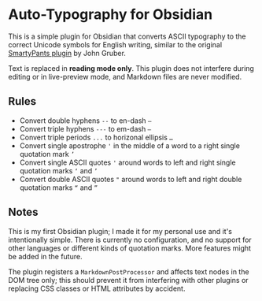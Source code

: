 # Auto-Typography for Obsidian

This is a simple plugin for Obsidian that converts ASCII typography to the correct Unicode symbols for English writing, similar to the original [SmartyPants plugin](https://daringfireball.net/projects/smartypants/) by John Gruber.

Text is replaced in **reading mode only**. This plugin does not interfere during editing or in live-preview mode, and Markdown files are never modified.

## Rules

- Convert double hyphens `--` to en-dash `–`
- Convert triple hyphens `---` to em-dash `—`
- Convert triple periods `...` to horizonal ellipsis `…`
- Convert single apostrophe `'` in the middle of a word to a right single quotation mark `’`
- Convert single ASCII quotes `'` around words to left and right single quotation marks `‘` and `’`
- Convert double ASCII quotes `"` around words to left and right double quotation marks `“` and `”`

## Notes

This is my first Obsidian plugin; I made it for my personal use and it's intentionally simple. There is currently no configuration, and no support for other languages or different kinds of quotation marks. More features might be added in the future.

The plugin registers a `MarkdownPostProcessor` and affects text nodes in the DOM tree only; this should prevent it from interfering with other plugins or replacing CSS classes or HTML attributes by accident.
